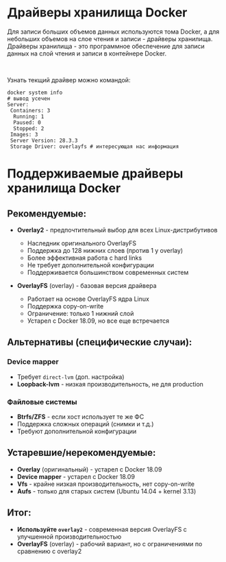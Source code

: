 # Драйверы хранилища Docker
Для записи больших объемов данных используются тома Docker, а для небольших
объемов на слое чтения и записи - драйверы хранилища. Драйверы хранилища -
это программное обеспечение для записи данных на слой чтения и записи в контейнере Docker. 

<br>

Узнать текщий драйвер можно командой:
```shell
docker system info
# вывод усечен
Server:
 Containers: 3
  Running: 1
  Paused: 0
  Stopped: 2
 Images: 3
 Server Version: 28.3.3
 Storage Driver: overlayfs # интересующая нас информация
```

# Поддерживаемые драйверы хранилища Docker

## Рекомендуемые:
- **Overlay2** - предпочтительный выбор для всех Linux-дистрибутивов  
  - Наследник оригинального OverlayFS  
  - Поддержка до 128 нижних слоев (против 1 у overlay)  
  - Более эффективная работа с hard links  
  - Не требует дополнительной конфигурации  
  - Поддерживается большинством современных систем  

- **OverlayFS** (overlay) - базовая версия драйвера
  - Работает на основе OverlayFS ядра Linux  
  - Поддержка copy-on-write  
  - Ограничение: только 1 нижний слой
  - Устарел с Docker 18.09, но все еще встречается  

## Альтернативы (специфические случаи):

### Device mapper
- Требует `direct-lvm` (доп. настройка)
- **Loopback-lvm** - низкая производительность, не для production

### Файловые системы
- **Btrfs/ZFS** - если хост использует те же ФС  
- Поддержка сложных операций (снимки и т.д.)  
- Требуют дополнительной конфигурации  

## Устаревшие/нерекомендуемые:
- **Overlay** (оригинальный) - устарел с Docker 18.09  
- **Device mapper** - устарел с Docker 18.09  
- **Vfs** - крайне низкая производительность, нет copy-on-write  
- **Aufs** - только для старых систем (Ubuntu 14.04 + kernel 3.13)  

## Итог: 
- **Используйте `overlay2`** - современная версия OverlayFS с улучшенной производительностью  
- **OverlayFS** (overlay) - рабочий вариант, но с ограничениями по сравнению с overlay2  